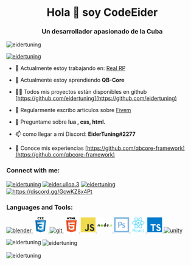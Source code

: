 <h1 align="center">Hola 👋 soy CodeEider</h1>
<h3 align="center">Un desarrollador apasionado de la Cuba</h3>

<p align="left"> <img src="https://komarev.com/ghpvc/?username=eidertuning&label=Profile%20views&color=0e75b6&style=flat" alt="eidertuning" /> </p>

<p align="left"> <a href="https://github.com/ryo-ma/github-profile-trophy"><img src="https://github-profile-trophy.vercel.app/?username=eidertuning" alt="eidertuning" /></a> </p>

- 🔭 Actualmente estoy trabajando en: [Real RP](https://discord.gg/GcwKZ8x4Pt)

- 🌱 Actualmente estoy aprendiendo **QB-Core**

- 👨‍💻 Todos mis proyectos están disponibles en github [https://github.com/eidertuning](https://github.com/eidertuning)

- 📝 Regularmente escribo artículos sobre [Fivem](Fivem)

- 💬 Preguntame sobre **lua , css, html.**

- 📫 como llegar a mi Discord: **EiderTuning#2277**

- 📄 Conoce mis experiencias [https://github.com/qbcore-framework](https://github.com/qbcore-framework)

<h3 align="left">Connect with me:</h3>
<p align="left">
<a href="https://twitter.com/eidertuning" target="blank"><img align="center" src="https://raw.githubusercontent.com/rahuldkjain/github-profile-readme-generator/master/src/images/icons/Social/twitter.svg" alt="eidertuning" height="30" width="40" /></a>
<a href="https://fb.com/eider.ulloa.3" target="blank"><img align="center" src="https://raw.githubusercontent.com/rahuldkjain/github-profile-readme-generator/master/src/images/icons/Social/facebook.svg" alt="eider.ulloa.3" height="30" width="40" /></a>
<a href="https://instagram.com/eidertuning" target="blank"><img align="center" src="https://raw.githubusercontent.com/rahuldkjain/github-profile-readme-generator/master/src/images/icons/Social/instagram.svg" alt="eidertuning" height="30" width="40" /></a>
<a href="https://discord.gg/https://discord.gg/GcwKZ8x4Pt" target="blank"><img align="center" src="https://raw.githubusercontent.com/rahuldkjain/github-profile-readme-generator/master/src/images/icons/Social/discord.svg" alt="https://discord.gg/GcwKZ8x4Pt" height="30" width="40" /></a>
</p>

<h3 align="left">Languages and Tools:</h3>
<p align="left"> <a href="https://www.blender.org/" target="_blank" rel="noreferrer"> <img src="https://download.blender.org/branding/community/blender_community_badge_white.svg" alt="blender" width="40" height="40"/> </a> <a href="https://www.w3schools.com/css/" target="_blank" rel="noreferrer"> <img src="https://raw.githubusercontent.com/devicons/devicon/master/icons/css3/css3-original-wordmark.svg" alt="css3" width="40" height="40"/> </a> <a href="https://git-scm.com/" target="_blank" rel="noreferrer"> <img src="https://www.vectorlogo.zone/logos/git-scm/git-scm-icon.svg" alt="git" width="40" height="40"/> </a> <a href="https://www.w3.org/html/" target="_blank" rel="noreferrer"> <img src="https://raw.githubusercontent.com/devicons/devicon/master/icons/html5/html5-original-wordmark.svg" alt="html5" width="40" height="40"/> </a> <a href="https://developer.mozilla.org/en-US/docs/Web/JavaScript" target="_blank" rel="noreferrer"> <img src="https://raw.githubusercontent.com/devicons/devicon/master/icons/javascript/javascript-original.svg" alt="javascript" width="40" height="40"/> </a> <a href="https://nodejs.org" target="_blank" rel="noreferrer"> <img src="https://raw.githubusercontent.com/devicons/devicon/master/icons/nodejs/nodejs-original-wordmark.svg" alt="nodejs" width="40" height="40"/> </a> <a href="https://www.photoshop.com/en" target="_blank" rel="noreferrer"> <img src="https://raw.githubusercontent.com/devicons/devicon/master/icons/photoshop/photoshop-line.svg" alt="photoshop" width="40" height="40"/> </a> <a href="https://reactjs.org/" target="_blank" rel="noreferrer"> <img src="https://raw.githubusercontent.com/devicons/devicon/master/icons/react/react-original-wordmark.svg" alt="react" width="40" height="40"/> </a> <a href="https://www.typescriptlang.org/" target="_blank" rel="noreferrer"> <img src="https://raw.githubusercontent.com/devicons/devicon/master/icons/typescript/typescript-original.svg" alt="typescript" width="40" height="40"/> </a> <a href="https://unity.com/" target="_blank" rel="noreferrer"> <img src="https://www.vectorlogo.zone/logos/unity3d/unity3d-icon.svg" alt="unity" width="40" height="40"/> </a> </p>

<p><img align="left" src="https://github-readme-stats.vercel.app/api/top-langs?username=eidertuning&show_icons=true&locale=en&layout=compact" alt="eidertuning" /></p>

<p>&nbsp;<img align="center" src="https://github-readme-stats.vercel.app/api?username=eidertuning&show_icons=true&locale=en" alt="eidertuning" /></p>

<p><img align="center" src="https://github-readme-streak-stats.herokuapp.com/?user=eidertuning&" alt="eidertuning" /></p>
